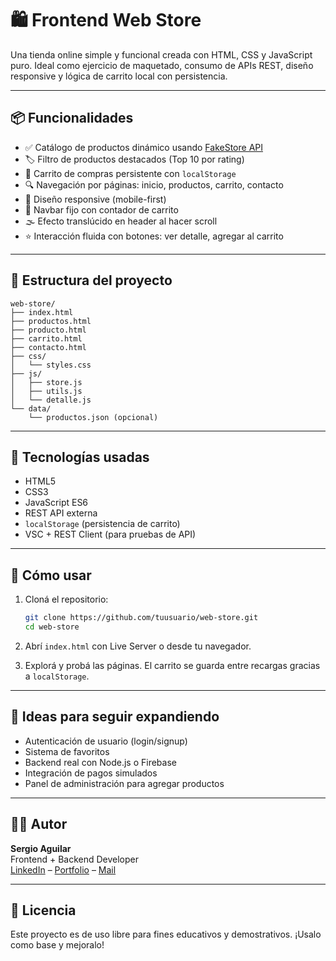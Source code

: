 
# 🛍️ Frontend Web Store

Una tienda online simple y funcional creada con HTML, CSS y JavaScript puro. Ideal como ejercicio de maquetado, consumo de APIs REST, diseño responsive y lógica de carrito local con persistencia.

---

## 📦 Funcionalidades

- ✅ Catálogo de productos dinámico usando [FakeStore API](https://fakestoreapi.com/)
- 🏷️ Filtro de productos destacados (Top 10 por rating)
- 🛒 Carrito de compras persistente con `localStorage`
- 🔍 Navegación por páginas: inicio, productos, carrito, contacto
- 🎯 Diseño responsive (mobile-first)
- 📌 Navbar fijo con contador de carrito
- 🌫️ Efecto translúcido en header al hacer scroll
- ⭐ Interacción fluida con botones: ver detalle, agregar al carrito

---

## 🚀 Estructura del proyecto

```
web-store/
├── index.html
├── productos.html
├── producto.html
├── carrito.html
├── contacto.html
├── css/
│   └── styles.css
├── js/
│   ├── store.js
│   ├── utils.js
│   └── detalle.js
└── data/
    └── productos.json (opcional)
```

---

## 🧪 Tecnologías usadas

- HTML5
- CSS3
- JavaScript ES6
- REST API externa
- `localStorage` (persistencia de carrito)
- VSC + REST Client (para pruebas de API)

---

## 🔧 Cómo usar

1. Cloná el repositorio:
   ```bash
   git clone https://github.com/tuusuario/web-store.git
   cd web-store
   ```

2. Abrí `index.html` con Live Server o desde tu navegador.

3. Explorá y probá las páginas. El carrito se guarda entre recargas gracias a `localStorage`.

---

## 🧠 Ideas para seguir expandiendo

- Autenticación de usuario (login/signup)
- Sistema de favoritos
- Backend real con Node.js o Firebase
- Integración de pagos simulados
- Panel de administración para agregar productos

---

## 👨‍💻 Autor

**Sergio Aguilar**  
Frontend + Backend Developer  
[LinkedIn](https://www.linkedin.com/in/sergioaguilarsoria/) – [Portfolio](#) – [Mail](mailto:infosergio2020@gmail.com)

---

## 📝 Licencia

Este proyecto es de uso libre para fines educativos y demostrativos. ¡Usalo como base y mejoralo!
